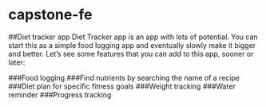 # capstone-fe
##Diet tracker app
Diet Tracker app is an app with lots of potential. You can start this as a simple food logging app and eventually slowly make it bigger and better. Let’s see some features that you can add to this app, sooner or later:

###Food logging
###Find nutrients by searching the name of a recipe
###Diet plan for specific fitness goals
###Weight tracking
###Water reminder
###Progress tracking
